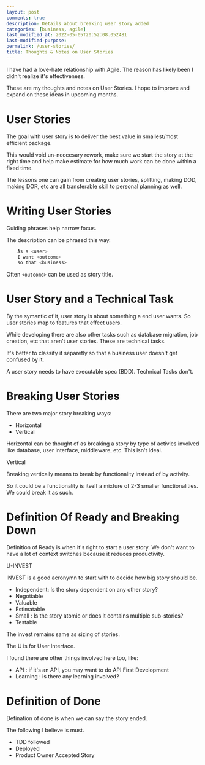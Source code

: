 ```yaml
---
layout: post
comments: true
description: Details about breaking user story added
categories: [business, agile]
last_modified_at: 2022-05-05T20:52:08.052481
last-modified-purpose:
permalink: /user-stories/
title: Thoughts & Notes on User Stories
---
```


I have had a love-hate relationship with Agile. The reason has likely been I didn't realize it's effectiveness.

These are my thoughts and notes on User Stories. I hope to improve and expand on these ideas in upcoming months.

# User Stories

The goal with user story is to deliver the best value in smallest/most efficient package.

This would void un-neccesary rework, make sure we start the story at the right time and help make estimate for how much work can be done within a fixed time.

The lessons one can gain from creating user stories, splitting, making DOD, making DOR, etc are all transferable skill to personal planning as well.

# Writing User Stories

Guiding phrases help narrow focus. 

The description can be phrased this way.

```java
    As a <user>
    I want <outcome>
    so that <business>
```

Often `<outcome>` can be used as story title.

# User Story and a Technical Task

By the symantic of it, user story is about something a end user wants. So user stories map to features that effect users.

While developing there are also other tasks such as database migration, job creation, etc that aren't user stories. These are technical tasks.

It's better to classify it separetly so that a business user doesn't get confused by it.

A user story needs to have executable spec (BDD). Technical Tasks don't.

# Breaking User Stories

There are two major story breaking ways:

- Horizontal 
- Vertical

Horizontal can be thought of as breaking a story by type of activies involved like database, user interface, middleware, etc. This isn't ideal. 

Vertical 

Breaking vertically means to break by functionality instead of by activity.

So it could be a functionality is itself a mixture of 2-3 smaller functionalities. We could break it as such.

# Definition Of Ready and Breaking Down

Definition of Ready is when it's right to start a user story. We don't want to have a lot of context switches because it reduces productivity.

U-INVEST

INVEST is a good acronymn to start with to decide how big story should be.

- Independent: Is the story dependent on any other story?
- Negotiable
- Valuable
- Estimatable
- Small : Is the story atomic or does it contains multiple sub-stories?
- Testable

The invest remains same as sizing of stories.

The U is for User Interface.

I found there are other things involved here too, like:

- API : if it's an API, you may want to do API First Development
- Learning : is there any learning involved?

# Definition of Done

Defination of done is when we can say the story ended.

The following I believe is must.

- TDD followed
- Deployed
- Product Owner Accepted Story


